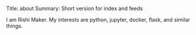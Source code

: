 Title: about
Summary: Short version for index and feeds

I am Rishi Maker. My interests are python, jupyter, docker, flask, and similar things. 
